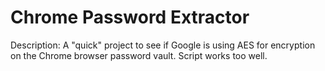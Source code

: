 # Chrome Password Extractor

Description: A "quick" project to see if Google is using AES for encryption on the Chrome browser password vault. Script works too well.